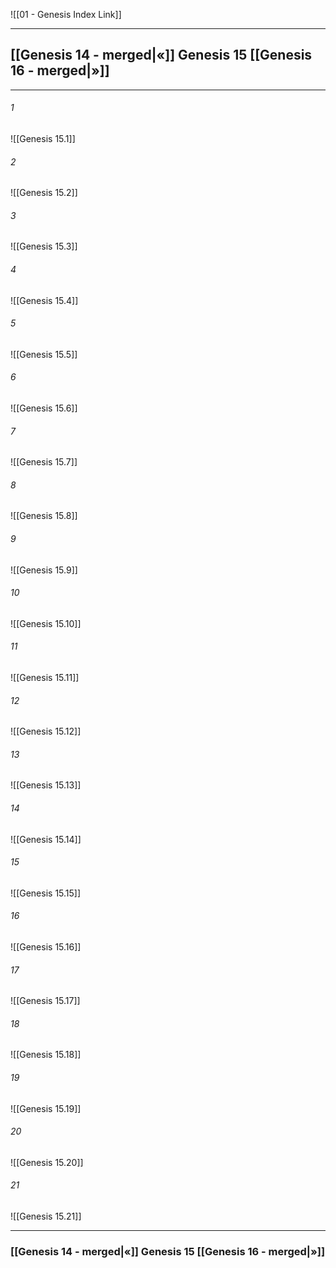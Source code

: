![[01 - Genesis Index Link]]

---
##  [[Genesis 14 - merged|«]] Genesis 15 [[Genesis 16 - merged|»]]

---

###### 1
![[Genesis 15.1]] 

###### 2
![[Genesis 15.2]] 

###### 3
![[Genesis 15.3]] 

###### 4
![[Genesis 15.4]]

###### 5 
![[Genesis 15.5]] 

###### 6
![[Genesis 15.6]] 

###### 7
![[Genesis 15.7]] 

###### 8
![[Genesis 15.8]] 

###### 9
![[Genesis 15.9]] 

###### 10
![[Genesis 15.10]] 

###### 11
![[Genesis 15.11]] 

###### 12
![[Genesis 15.12]]

###### 13
![[Genesis 15.13]] 

###### 14
![[Genesis 15.14]] 

###### 15
![[Genesis 15.15]]

###### 16
![[Genesis 15.16]] 

###### 17
![[Genesis 15.17]]

###### 18
![[Genesis 15.18]] 

###### 19
![[Genesis 15.19]] 

###### 20
![[Genesis 15.20]]

###### 21
![[Genesis 15.21]] 


---
###  [[Genesis 14 - merged|«]] Genesis 15 [[Genesis 16 - merged|»]]